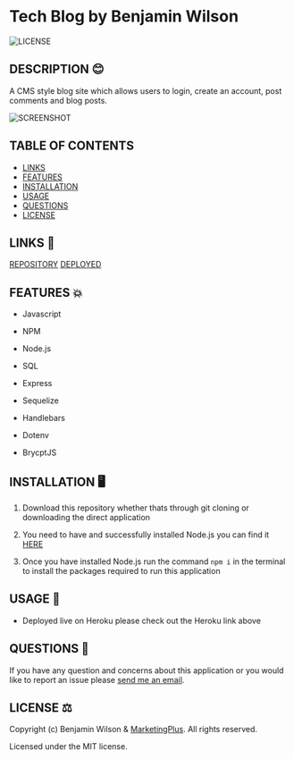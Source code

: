 # Tech Blog by Benjamin Wilson

![LICENSE](https://img.shields.io/github/license/MarketingPlus/tech-blog)

## DESCRIPTION 😊

A CMS style blog site which allows users to login, create an account, post comments and blog posts.

![SCREENSHOT](https://user-images.githubusercontent.com/77607177/120131252-5b78bc00-c20b-11eb-8f6e-f1687ff2d60d.PNG)

## TABLE OF CONTENTS

- [LINKS](#links)
- [FEATURES](#features)
- [INSTALLATION](#installation)
- [USAGE](#usage)
- [QUESTIONS](#questions)
- [LICENSE](#license)

<a name="links"></a>

## LINKS 🔗

[REPOSITORY](https://github.com/MarketingPlus/tech-blog)
[DEPLOYED]()

<a name="features"></a>

## FEATURES 💥

- Javascript

- NPM

- Node.js

- SQL

- Express

- Sequelize

- Handlebars

- Dotenv

- BrycptJS

<a name="installation"></a>

## INSTALLATION 🖥️

1. Download this repository whether thats through git cloning or downloading the direct application

2. You need to have and successfully installed Node.js you can find it [HERE](https://nodejs.org/en/)

3. Once you have installed Node.js run the command `npm i` in the terminal to install the packages required to run this application

<a name="usage"></a>

## USAGE 📄

- Deployed live on Heroku please check out the Heroku link above

<a name="questions"></a>

## QUESTIONS 📧

If you have any question and concerns about this application or you would like to report an issue please [send me an email](mailto:benmarketingplus@gmail.com).

<a name="license"></a>

## LICENSE ⚖️

Copyright (c) Benjamin Wilson & [MarketingPlus](https://github.com/MarketingPlus). All rights reserved.

Licensed under the MIT license.
